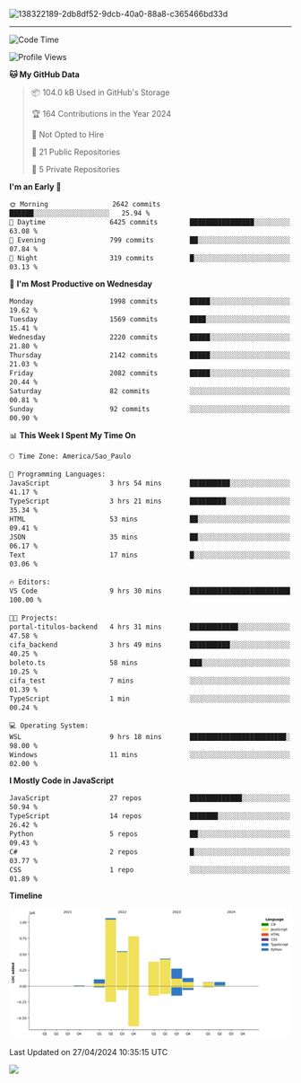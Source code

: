 
![138322189-2db8df52-9dcb-40a0-88a8-c365466bd33d](https://user-images.githubusercontent.com/89656623/214648213-d698ffe7-0c15-4728-8ac0-3e241011cc78.gif)

---

<!--START_SECTION:waka-->
![Code Time](http://img.shields.io/badge/Code%20Time-72%20hrs%2021%20mins-blue)

![Profile Views](http://img.shields.io/badge/Profile%20Views-7-blue)

**🐱 My GitHub Data** 

> 📦 104.0 kB Used in GitHub's Storage 
 > 
> 🏆 164 Contributions in the Year 2024
 > 
> 🚫 Not Opted to Hire
 > 
> 📜 21 Public Repositories 
 > 
> 🔑 5 Private Repositories 
 > 
**I'm an Early 🐤** 

```text
🌞 Morning                2642 commits        ██████░░░░░░░░░░░░░░░░░░░   25.94 % 
🌆 Daytime                6425 commits        ████████████████░░░░░░░░░   63.08 % 
🌃 Evening                799 commits         ██░░░░░░░░░░░░░░░░░░░░░░░   07.84 % 
🌙 Night                  319 commits         █░░░░░░░░░░░░░░░░░░░░░░░░   03.13 % 
```
📅 **I'm Most Productive on Wednesday** 

```text
Monday                   1998 commits        █████░░░░░░░░░░░░░░░░░░░░   19.62 % 
Tuesday                  1569 commits        ████░░░░░░░░░░░░░░░░░░░░░   15.41 % 
Wednesday                2220 commits        █████░░░░░░░░░░░░░░░░░░░░   21.80 % 
Thursday                 2142 commits        █████░░░░░░░░░░░░░░░░░░░░   21.03 % 
Friday                   2082 commits        █████░░░░░░░░░░░░░░░░░░░░   20.44 % 
Saturday                 82 commits          ░░░░░░░░░░░░░░░░░░░░░░░░░   00.81 % 
Sunday                   92 commits          ░░░░░░░░░░░░░░░░░░░░░░░░░   00.90 % 
```


📊 **This Week I Spent My Time On** 

```text
🕑︎ Time Zone: America/Sao_Paulo

💬 Programming Languages: 
JavaScript               3 hrs 54 mins       ██████████░░░░░░░░░░░░░░░   41.17 % 
TypeScript               3 hrs 21 mins       █████████░░░░░░░░░░░░░░░░   35.34 % 
HTML                     53 mins             ██░░░░░░░░░░░░░░░░░░░░░░░   09.41 % 
JSON                     35 mins             ██░░░░░░░░░░░░░░░░░░░░░░░   06.17 % 
Text                     17 mins             █░░░░░░░░░░░░░░░░░░░░░░░░   03.06 % 

🔥 Editors: 
VS Code                  9 hrs 30 mins       █████████████████████████   100.00 % 

🐱‍💻 Projects: 
portal-titulos-backend   4 hrs 31 mins       ████████████░░░░░░░░░░░░░   47.58 % 
cifa_backend             3 hrs 49 mins       ██████████░░░░░░░░░░░░░░░   40.25 % 
boleto.ts                58 mins             ███░░░░░░░░░░░░░░░░░░░░░░   10.25 % 
cifa_test                7 mins              ░░░░░░░░░░░░░░░░░░░░░░░░░   01.39 % 
TypeScript               1 min               ░░░░░░░░░░░░░░░░░░░░░░░░░   00.24 % 

💻 Operating System: 
WSL                      9 hrs 18 mins       ████████████████████████░   98.00 % 
Windows                  11 mins             ░░░░░░░░░░░░░░░░░░░░░░░░░   02.00 % 
```

**I Mostly Code in JavaScript** 

```text
JavaScript               27 repos            █████████████░░░░░░░░░░░░   50.94 % 
TypeScript               14 repos            ███████░░░░░░░░░░░░░░░░░░   26.42 % 
Python                   5 repos             ██░░░░░░░░░░░░░░░░░░░░░░░   09.43 % 
C#                       2 repos             █░░░░░░░░░░░░░░░░░░░░░░░░   03.77 % 
CSS                      1 repo              ░░░░░░░░░░░░░░░░░░░░░░░░░   01.89 % 
```



**Timeline**

![Lines of Code chart](https://raw.githubusercontent.com/NatanB4/NatanB4/main/assets/bar_graph.png)


 Last Updated on 27/04/2024 10:35:15 UTC
<!--END_SECTION:waka-->
    
  <a href="mailto:natanbarbosa027@gmail.com"><img src="https://img.shields.io/badge/Gmail-D14836?style=for-the-badge&logo=gmail&logoColor=white" target="_blank"></a>

